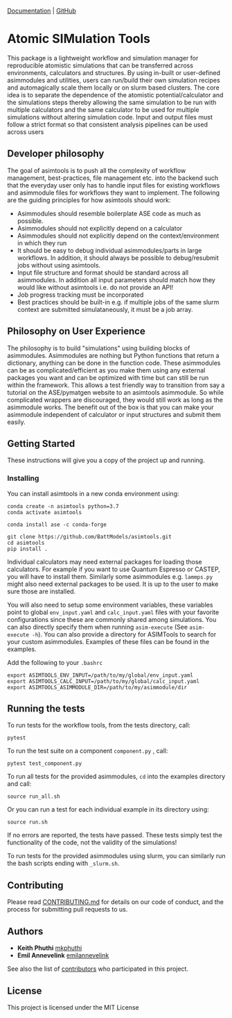 <!-- [![code coverage](https://img.shields.io/codecov/c/gh/materialsproject/jobflow/main)](https://codecov.io/gh/materialsproject/jobflow/) -->
<!-- [![pypi version](https://img.shields.io/pypi/v/jobflow?color=blue)](https://pypi.org/project/jobflow/) -->
<!-- ![supported python versions](https://img.shields.io/pypi/pyversions/jobflow) -->
<!-- [![DOI](https://joss.theoj.org/papers/10.21105/joss.05995/status.svg)](https://doi.org/10.21105/joss.05995) -->

[Documentation](https://battmodels.github.io/asimtools/) | [GitHub](https://github.com/BattModels/asimtools)

# Atomic SIMulation Tools

This package is a lightweight workflow and simulation manager for reproducible
atomistic simulations that can be transferred across environments, calculators
and structures. By using in-built or user-defined asimmodules and utilities,
users can run/build their own simulation recipes and automagically scale them
locally or on slurm based clusters. The core idea is to separate the dependence
of the atomistic potential/calculator and the simulations steps thereby
allowing the same simulation to be run with multiple calculators and the same
calculator to be used for multiple simulations without altering simulation
code. Input and output files must follow a strict format so that consistent
analysis pipelines can be used across users

## Developer philosophy
The goal of asimtools is to push all the complexity of workflow management,
best-practices, file management etc. into the backend such that the everyday
user only has to handle input files for existing workflows and asimmodule files
for workflows they want to implement. The following are the guiding principles
for how asimtools should work:

- Asimmodules should resemble boilerplate ASE code as much as possible.
- Asimmodules should not explicitly depend on a calculator
- Asimmodules should not explicitly depend on the context/environment in which 
  they run
- It should be easy to debug individual asimmodules/parts in large workflows.
  In addition, it should always be possible to debug/resubmit jobs without
  using asimtools.
- Input file structure and format should be standard across all asimmodules. In
  addition all input parameters should match how they would like without
  asimtools i.e. do not provide an API!
- Job progress tracking must be incorporated
- Best practices should be built-in e.g. if multiple jobs of the same slurm
  context are submitted simulataneously, it must be a job array.

## Philosophy on User Experience
The philosophy is to build "simulations" using building blocks of asimmodules.
Asimmodules are nothing but Python functions that return a dictionary, anything
can be done in the function code. These asimmodules can be as
complicated/efficient as you make them using any external packages you want and
can be optimized with time but can still be run within the framework. This
allows a test friendly way to transition from say a tutorial on the
ASE/pymatgen website to an asimtools asimmodule. So while complicated wrappers
are discouraged, they would still work as long as the asimmodule works. The
benefit out of the box is that you can make your asimmodule independent of
calculator or input structures and submit them easily.

## Getting Started

These instructions will give you a copy of the project up and running.

### Installing
You can install asimtools in a new conda environment using:
```
conda create -n asimtools python=3.7
conda activate asimtools

conda install ase -c conda-forge

git clone https://github.com/BattModels/asimtools.git
cd asimtools
pip install .
```

Individual calculators may need external packages for loading those
calculators. For example if you want to use Quantum Espresso or CASTEP, you
will have to install them. Similarly some asimmodules e.g. `lammps.py` might
also need external packages to be used. It is up to the user to make sure those
are installed.

You will also need to setup some environment variables, these variables point
to global `env_input.yaml` and `calc_input.yaml` files with your favorite
configurations since these are commonly shared among simulations. You can also
directly specify them when running `asim-execute` (See `asim-execute -h`). You
can also provide a directory for ASIMTools to search for your custom
asimmodules. Examples of these files can be found in the examples.

Add the following to your `.bashrc`
```
export ASIMTOOLS_ENV_INPUT=/path/to/my/global/env_input.yaml
export ASIMTOOLS_CALC_INPUT=/path/to/my/global/calc_input.yaml
export ASIMTOOLS_ASIMMODULE_DIR=/path/to/my/asimmodule/dir
```

## Running the tests

To run tests for the workflow tools, from the tests directory, call:

    pytest

To run the test suite on a component `component.py` , call:

    pytest test_component.py

To run all tests for the provided asimmodules, `cd` into the examples directory
and call:

    source run_all.sh

Or you can run a test for each individual example in its directory using:

    source run.sh

If no errors are reported, the tests have passed. These tests simply test the
functionality of the code, not the validity of the simulations!

To run tests for the provided asimmodules using slurm, you can similarly run
the bash scripts ending with `_slurm.sh`.
    
## Contributing

Please read [CONTRIBUTING.md](CONTRIBUTING.md) for details on our code
of conduct, and the process for submitting pull requests to us.

## Authors

  - **Keith Phuthi**
    [mkphuthi](https://github.com/mkphuthi)
  - **Emil Annevelink**
    [emilannevelink](https://github.com/emilannevelink)

See also the list of
[contributors](https://github.com/BattModels/asimtools.git/contributors)
who participated in this project.

## License

This project is licensed under the MIT License

<!-- ## Acknowledgments

  - Hat tip to anyone whose code is used -->
